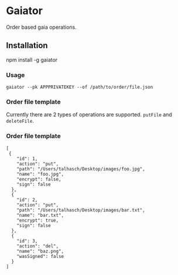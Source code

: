 # Gaiator

Order based gaia operations.

## Installation 

npm install -g gaiator

### Usage

`gaiator --pk APPPRIVATEKEY --of /path/to/order/file.json `

### Order file template

Currently there are 2 types of operations are supported. `putFile` and `deleteFile`.

### Order file template

```
[
 {
    "id": 1,
    "action": "put",
    "path": "/Users/talhasch/Desktop/images/foo.jpg",
    "name": "foo.jpg",
    "encrypt": false,
    "sign": false
  },
  {
    "id": 2,
    "action": "put",
    "path": "/Users/talhasch/Desktop/images/bar.txt",
    "name": "bar.txt",
    "encrypt": true,
    "sign": false
  },
  {
    "id": 3,
    "action": "del",
    "name": "baz.png",
    "wasSigned": false
  }
]
```
